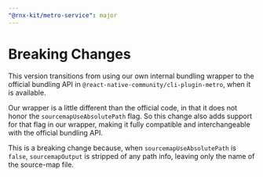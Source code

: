 ```yaml
---
"@rnx-kit/metro-service": major
---
```


# Breaking Changes

This version transitions from using our own internal bundling wrapper to the
official bundling API in `@react-native-community/cli-plugin-metro`, when it is
available.

Our wrapper is a little different than the official code, in that it does not
honor the `sourcemapUseAbsolutePath` flag. So this change also adds support for
that flag in our wrapper, making it fully compatible and interchangeable with
the official bundling API.

This is a breaking change because, when `sourcemapUseAbsolutePath` is `false`,
`sourcemapOutput` is stripped of any path info, leaving only the name of the
source-map file.
